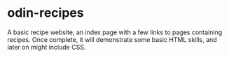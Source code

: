 # odin-recipes

A basic recipe website, an index page with a few links to pages containing recipes.
Once complete, it will demonstrate some basic HTML skills, and later on might include CSS.
